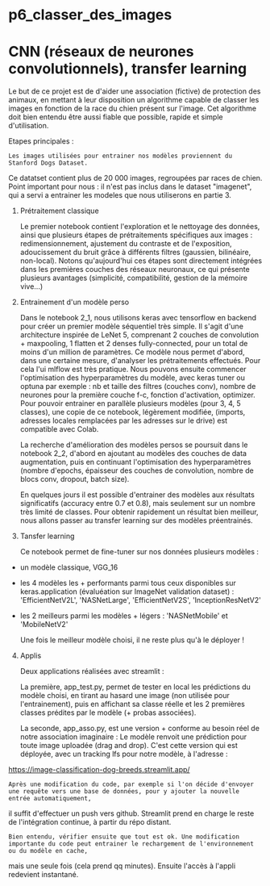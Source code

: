 # p6_classer_des_images
# CNN (réseaux de neurones convolutionnels), transfer learning

Le but de ce projet est de d'aider une association (fictive) de protection des animaux,
en mettant à leur disposition un algorithme capable de classer les images en fonction de la race du chien présent sur l'image.
Cet algorithme doit bien entendu être aussi fiable que possible, rapide et simple d'utilisation.


Etapes principales :

    Les images utilisées pour entrainer nos modèles proviennent du Stanford Dogs Dataset.
Ce datatset contient plus de 20 000 images, regroupées par races de chien.
    Point important pour nous : il n'est pas inclus dans le dataset "imagenet", 
qui a servi a entrainer les modeles que nous utiliserons en partie 3.


1) Prétraitement classique

    Le premier notebook contient l'exploration et le nettoyage des données, ainsi que plusieurs étapes de prétraitements 
spécifiques aux images : redimensionnement, ajustement du contraste et de l'exposition, adoucissement du bruit grâce à différents filtres
(gaussien, bilinéaire, non-local).
    Notons qu'aujourd'hui ces étapes sont directement intégrées dans les premières couches des réseaux neuronaux, ce qui présente plusieurs avantages
(simplicité, compatibilité, gestion de la mémoire vive...)


2) Entrainement d'un modèle perso

    Dans le notebook 2_1, nous utilisons keras avec tensorflow en backend pour créer un premier modèle séquentiel très simple.
Il s'agit d'une architecture inspirée de LeNet 5, comprenant 2 couches de convolution + maxpooling, 1 flatten et 2 denses fully-connected,
pour un total de moins d'un million de paramètres.
    Ce modèle nous permet d'abord, dans une certaine mesure, d'analyser les prétraitements effectués.
Pour cela l'ui mlflow est très pratique.
    Nous pouvons ensuite commencer l'optimisation des hyperparamètres du modèle, avec keras tuner ou optuna par exemple :
nb et taille des filtres (couches conv), nombre de neurones pour la première couche f-c, fonction d'activation, optimizer.
    Pour pouvoir entrainer en parallèle plusieurs modèles (pour 3, 4, 5 classes), une copie de ce notebook, légèrement modifiée,
(imports, adresses locales remplacées par les adresses sur le drive) est compatible avec Colab.

    La recherche d'amélioration des modèles persos se poursuit dans le notebook 2_2, 
d'abord en ajoutant au modèles des couches de data augmentation,
puis en continuant l'optimisation des hyperparamètres (nombre d'epochs, épaisseur des couches de convolution, nombre de blocs conv,
dropout, batch size).

    En quelques jours il est possible d'entrainer des modèles aux résultats significatifs (accuracy entre 0.7 et 0.8), mais seulement
sur un nombre très limité de classes. Pour obtenir rapidement un résultat bien meilleur, nous allons passer au transfer learning
sur des modèles préentrainés. 


3) Tansfer learning

    Ce notebook permet de fine-tuner sur nos données plusieurs modèles :
    
- un modèle classique, VGG_16
- les 4 modèles les + performants parmi tous ceux disponibles sur keras.application (évaluéation sur ImageNet validation dataset) :
'EfficientNetV2L', 'NASNetLarge', 'EfficientNetV2S', 'InceptionResNetV2'
- les 2 meilleurs parmi les modèles + légers : 'NASNetMobile' et 'MobileNetV2'

    Une fois le meilleur modèle choisi, il ne reste plus qu'à le déployer !


4) Applis

    Deux applications réalisées avec streamlit :
    
    La première, app_test.py, permet de tester en local les prédictions du modèle choisi, 
en tirant au hasard une image (non utilisée pour l'entrainement), 
puis en affichant sa classe réelle et les 2 premières classes prédites par le modèle (+ probas associées).

    La seconde, app_asso.py, est une version + conforme au besoin réel de notre association imaginaire :
Le modèle renvoit une prédiction pour toute image uploadée (drag and drop). 
C'est cette version qui est déployée, avec un tracking lfs pour notre modèle, à l'adresse :


https://image-classification-dog-breeds.streamlit.app/ 


    Après une modification du code, par exemple si l'on décide d'envoyer une requête vers une base de données, pour y ajouter la nouvelle entrée automatiquement,
il suffit d'effectuer un push vers github. Streamlit prend en charge le reste de l'intégration continue, à partir du répo distant. 

    Bien entendu, vérifier ensuite que tout est ok. Une modification importante du code peut entrainer le rechargement de l'environnement ou du modèle en cache,
mais une seule fois (cela prend qq minutes). Ensuite l'accès à l'appli redevient instantané.




    
